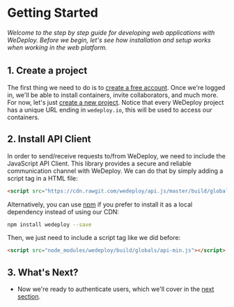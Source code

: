 # Getting Started

###### Welcome to the step by step guide for developing web applications with WeDeploy. Before we begin, let's see how installation and setup works when working in the web platform.

<!-- <article id="1-create-a-project"> -->

## 1. Create a project

The first thing we need to do is to [create a free account](http://dashboard.wedeploy.com/login/signup). Once we're logged in, we'll be able to install containers, invite collaborators, and much more. For now, let's just [create a new project](http://dashboard.wedeploy.com/projects/create). Notice that every WeDeploy project has a unique URL ending in `wedeploy.io`, this will be used to access our containers.

<!-- </article> -->

<!-- <article id="2-install-api-client"> -->

## 2. Install API Client

In order to send/receive requests to/from WeDeploy, we need to include the JavaScript API Client. This library provides a secure and reliable communication channel with WeDeploy. We can do that by simply adding a script tag in a HTML file:

```html
<script src="https://cdn.rawgit.com/wedeploy/api.js/master/build/globals/api-min.js"></script>
```

Alternatively, you can use [npm](http://npmjs.com/) if you prefer to install it as a local dependency instead of using our CDN:

```sh
npm install wedeploy --save
```

Then, we just need to include a script tag like we did before:

```html
<script src="node_modules/wedeploy/build/globals/api-min.js"></script>
```

<!-- </article> -->

## 3. What's Next?

* Now we're ready to authenticate users, which we'll cover in the [next section](./user-authentication.html).